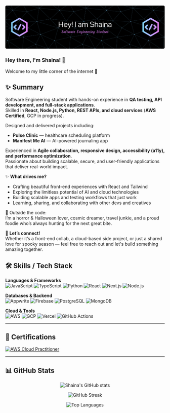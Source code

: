 ![Header](./github-header-banner.png)



### Hey there, I'm Shaina! 👋  
Welcome to my little corner of the internet 🌌

## ✨ Summary  

Software Engineering student with hands-on experience in **QA testing, API development, and full-stack applications**.  
Skilled in **React, Node.js, Python, REST APIs, and cloud services** (**AWS Certified**, GCP in progress).  

Designed and delivered projects including:  
- **Pulse Clinic** — healthcare scheduling platform  
- **Manifest Me AI** — AI-powered journaling app  

Experienced in **Agile collaboration, responsive design, accessibility (a11y), and performance optimization**.  
Passionate about building scalable, secure, and user-friendly applications that deliver real-world impact.  


✨ **What drives me?**  
- Crafting beautiful front-end experiences with React and Tailwind  
- Exploring the limitless potential of AI and cloud technologies  
- Building scalable apps and testing workflows that just work  
- Learning, sharing, and collaborating with other devs and creatives

🎃 Outside the code:  
I’m a horror & Halloween lover, cosmic dreamer, travel junkie, and a proud foodie who’s always hunting for the next great bite.

💬 **Let’s connect!**  
Whether it’s a front-end collab, a cloud-based side project, or just a shared love for spooky season — feel free to reach out and let's build something amazing together.

## 🛠 Skills / Tech Stack  

**Languages & Frameworks**  
![JavaScript](https://img.shields.io/badge/JavaScript-F7DF1E?logo=javascript&logoColor=black)
![TypeScript](https://img.shields.io/badge/TypeScript-3178C6?logo=typescript&logoColor=white)
![Python](https://img.shields.io/badge/Python-3776AB?logo=python&logoColor=white)
![React](https://img.shields.io/badge/React-20232a?logo=react&logoColor=61DAFB)
![Next.js](https://img.shields.io/badge/Next.js-000000?logo=nextdotjs&logoColor=white)
![Node.js](https://img.shields.io/badge/Node.js-339933?logo=node.js&logoColor=white)

**Databases & Backend**  
![Appwrite](https://img.shields.io/badge/Appwrite-F02E65?logo=appwrite&logoColor=white)
![Firebase](https://img.shields.io/badge/Firebase-FFCA28?logo=firebase&logoColor=black)
![PostgreSQL](https://img.shields.io/badge/PostgreSQL-4169E1?logo=postgresql&logoColor=white)
![MongoDB](https://img.shields.io/badge/MongoDB-47A248?logo=mongodb&logoColor=white)

**Cloud & Tools**  
![AWS](https://img.shields.io/badge/AWS-232F3E?logo=amazonaws&logoColor=FF9900)
![GCP](https://img.shields.io/badge/GCP-1a73e8?logo=googlecloud&logoColor=white)
![Vercel](https://img.shields.io/badge/Vercel-000000?logo=vercel&logoColor=white)
![GitHub Actions](https://img.shields.io/badge/GitHub_Actions-2088FF?logo=githubactions&logoColor=white)

---

## 🏅 Certifications  

[![AWS Cloud Practitioner](https://img.shields.io/badge/AWS_Cloud_Practitioner-232F3E?logo=amazonaws&logoColor=FF9900)](https://www.credly.com/badges/5d3b1a4d-f63d-4962-b7bf-3f91ba86aae1/linked_in_profile)

---

## 📊 GitHub Stats  

<div align="center">
  
![Shaina's GitHub stats](https://github-readme-stats.vercel.app/api?username=poisonivy91&show_icons=true&theme=radical)  

![GitHub Streak](https://streak-stats.demolab.com?user=poisonivy91&theme=radical)  

![Top Languages](https://github-readme-stats.vercel.app/api/top-langs/?username=poisonivy91&layout=compact&theme=radical)  

</div>


<!---
poisonivy91/poisonivy91 is a ✨ special ✨ repository because its `README.md` (this file) appears on your GitHub profile.
You can click the Preview link to take a look at your changes.
--->
